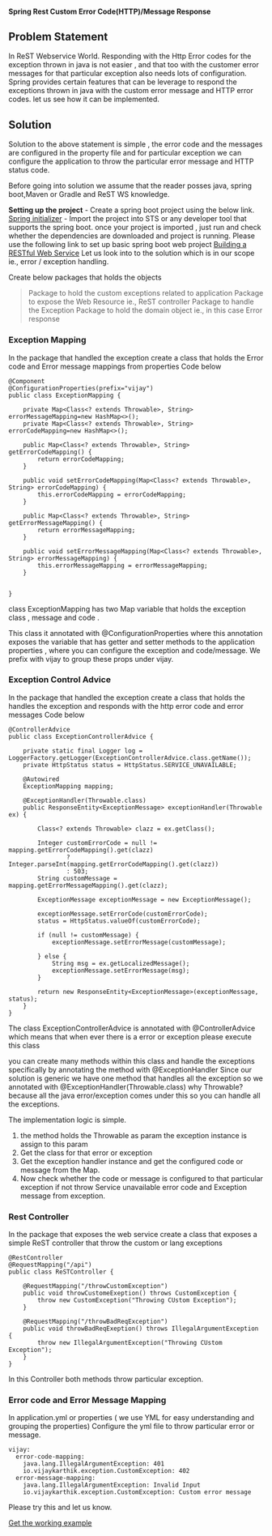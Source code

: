 
#### Spring Rest Custom Error Code(HTTP)/Message Response

## Problem Statement
In ReST Webservice World. Responding with the Http Error codes for the exception thrown in java is not easier , and that too with the customer error messages for that particular exception also needs lots of configuration.
Spring provides certain features that can be leverage to respond the exceptions thrown in java with the custom error message and HTTP error codes.
let us see how it can be implemented.
	
## Solution
Solution to the above statement is simple , the error code and the messages are configured in the property file and for particular exception we can configure the application to throw the particular error message and HTTP status code.

Before going into solution we assume that the reader posses  java, spring boot,Maven or Gradle and ReST WS knowledge. 

**Setting up the project** 
	- Create a spring boot project using the below link.
	[Spring initializer](https://start.spring.io/)
	- Import the project into STS or any developer tool that supports the spring boot.
	once your project is imported , just run and check whether the dependencies are downloaded and project is running. Please use the following link to set up basic spring boot web project 
	[Building a RESTful Web Service](https://spring.io/guides/gs/rest-service/)
Let us look into to the solution which is in our scope ie., error / exception handling.

Create below packages that holds the objects 

> Package to hold the custom exceptions related to application
> Package to expose the Web Resource ie., ReST controller
> Package to handle the Exception 
> Package to hold the domain object ie., in this case Error response

### Exception Mapping 
In the package that handled the exception create a class that holds the Error code and Error message mappings from properties
Code below

```
@Component
@ConfigurationProperties(prefix="vijay")
public class ExceptionMapping {

	private Map<Class<? extends Throwable>, String> errorMessageMapping=new HashMap<>();
	private Map<Class<? extends Throwable>, String> errorCodeMapping=new HashMap<>();

	public Map<Class<? extends Throwable>, String> getErrorCodeMapping() {
		return errorCodeMapping;
	}

	public void setErrorCodeMapping(Map<Class<? extends Throwable>, String> errorCodeMapping) {
		this.errorCodeMapping = errorCodeMapping;
	}

	public Map<Class<? extends Throwable>, String> getErrorMessageMapping() {
		return errorMessageMapping;
	}

	public void setErrorMessageMapping(Map<Class<? extends Throwable>, String> errorMessageMapping) {
		this.errorMessageMapping = errorMessageMapping;
	}


}
```
class ExceptionMapping has two Map variable that holds the exception class , message and code .

This class it annotated with @ConfigurationProperties where this annotation exposes the variable that has getter and setter methods to the application properties , where you can configure the exception and code/message.
We prefix with vijay to group these props under vijay.

### Exception Control Advice
In the package that handled the exception create a class that holds the handles the exception and responds with the http error code and error messages 
Code below
```
@ControllerAdvice
public class ExceptionControllerAdvice {

	private static final Logger log = LoggerFactory.getLogger(ExceptionControllerAdvice.class.getName());
	private HttpStatus status = HttpStatus.SERVICE_UNAVAILABLE;

	@Autowired
	ExceptionMapping mapping;

	@ExceptionHandler(Throwable.class)
	public ResponseEntity<ExceptionMessage> exceptionHandler(Throwable ex) {

		Class<? extends Throwable> clazz = ex.getClass();

		Integer customErrorCode = null != mapping.getErrorCodeMapping().get(clazz)
				? Integer.parseInt(mapping.getErrorCodeMapping().get(clazz))
				: 503;
		String customMessage = mapping.getErrorMessageMapping().get(clazz);

		ExceptionMessage exceptionMessage = new ExceptionMessage();

		exceptionMessage.setErrorCode(customErrorCode);
		status = HttpStatus.valueOf(customErrorCode);

		if (null != customMessage) {
			exceptionMessage.setErrorMessage(customMessage);

		} else {
			String msg = ex.getLocalizedMessage();
			exceptionMessage.setErrorMessage(msg);
		}

		return new ResponseEntity<ExceptionMessage>(exceptionMessage, status);
	}
}
```
The class ExceptionControllerAdvice is annotated with @ControllerAdvice which means that when ever there is a error or exception please execute this class

you can create many methods within this class and handle the exceptions specifically by annotating the method with @ExceptionHandler
Since our solution is generic we have one method that handles all the exception so we annotated with @ExceptionHandler(Throwable.class)
why Throwable? because all the java error/exception comes under this so you can handle all the exceptions.

The implementation logic is simple.

1. the method holds the Throwable as param  the exception instance is assign to this param
2. Get the class for that error or exception
3. Get the exception handler instance and get the configured code or message from the Map.
4. Now check whether the code or message is configured to that particular exception if not throw Service unavailable error code and Exception message from exception. 

### Rest Controller 
In the package that exposes the web service create a class that exposes a simple ReST controller that throw the custom or lang exceptions
```
@RestController
@RequestMapping("/api")
public class ReSTController {

	@RequestMapping("/throwCustomException")
	public void throwCustomeExeption() throws CustomException {
		throw new CustomException("Throwing CUstom Exception");
	}
	
	@RequestMapping("/throwBadReqException")
	public void throwBadReqExeption() throws IllegalArgumentException {
		throw new IllegalArgumentException("Throwing CUstom Exception");
	}
}
```

In this Controller both methods throw particular exception.

### Error code and Error Message Mapping
In application.yml or properties ( we use YML for easy understanding and grouping the properties)
Configure the yml file to throw particular error or message.
```
vijay:
  error-code-mapping:
    java.lang.IllegalArgumentException: 401
    io.vijaykarthik.exception.CustomException: 402
  error-message-mapping:
    java.lang.IllegalArgumentException: Invalid Input
    io.vijaykarthik.exception.CustomException: Custom error message
```

Please try this and let us know.

[Get the working example ](https://github.com/nvijaykarthik/Spring-Rest-Custom-Error-Message-Response)
